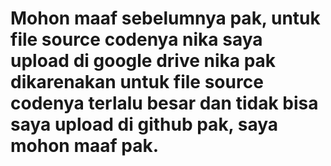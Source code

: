 # Mohon maaf sebelumnya pak, untuk file source codenya nika saya upload di google drive nika pak dikarenakan untuk file source codenya terlalu besar dan tidak bisa saya upload di github pak, saya mohon maaf pak.

